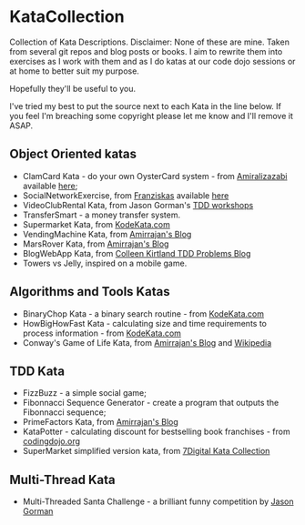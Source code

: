 # KataCollection
Collection of Kata Descriptions.
Disclaimer: None of these are mine. Taken from several git repos and blog posts or books. I aim to rewrite them into exercises as I work with them and as I do katas at our code dojo sessions or at home to better suit my purpose.

Hopefully they'll be useful to you.

I've tried my best to put the source next to each Kata in the line below. If you feel I'm breaching some copyright please let me know and I'll remove it ASAP.

## Object Oriented katas
- ClamCard Kata - do your own OysterCard system - from [Amiralizazabi](https://github.com/amiralibazazi) available [here](https://gist.github.com/amiralibazazi/a9d57d40886604887d8e#file-clamcardkata-txt-L70);
- SocialNetworkExercise, from [Franziskas](https://github.com/franziskas) available [here](https://github.com/franziskas/social-network-exercise)
- VideoClubRental Kata, from Jason Gorman's [TDD workshops](http://www.codemanship.co.uk/)
- TransferSmart - a money transfer system.
- Supermarket Kata, from [KodeKata.com](www.codekata.com)
- VendingMachine Kata, from [Amirrajan's Blog](http://amirrajan.net/Blog/)
- MarsRover Kata, from [Amirrajan's Blog](http://amirrajan.net/Blog/)
- BlogWebApp Kata, from [Colleen Kirtland TDD Problems Blog](https://sites.google.com/site/tddproblems/all-problems-1)
- Towers vs Jelly, inspired on a mobile game.

## Algorithms and Tools Katas
- BinaryChop Kata - a binary search routine - from [KodeKata.com](www.codekata.com)
- HowBigHowFast Kata - calculating size and time requirements to process information - from [KodeKata.com](www.codekata.com)
- Conway's Game of Life Kata, from [Amirrajan's Blog](http://amirrajan.net/Blog/) and [Wikipedia](https://en.wikipedia.org/wiki/Conway%27s_Game_of_Life) 

## TDD Kata
- FizzBuzz - a simple social game;
- Fibonnacci Sequence Generator - create a program that outputs the Fibonnacci sequence;
- PrimeFactors Kata, from [Amirrajan's Blog](http://amirrajan.net/Blog/)
- KataPotter - calculating discount for bestselling book franchises - from [codingdojo.org](http://codingdojo.org/)
- SuperMarket simplified version kata, from [7Digital Kata Collection](https://github.com/7digital/kata-checkout)

## Multi-Thread Kata
- Multi-Threaded Santa Challenge - a brilliant funny competition by [Jason Gorman](http://codemanship.co.uk/parlezuml/blog/?postid=1337)
